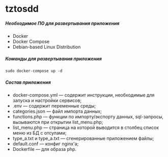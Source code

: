 # tztosdd

##### Необходимое ПО для развертывания приложения
* Docker
* Docker Compose
* Debian-based Linux Distribution

##### Команды для развертывания приложения
```
sudo docker-compose up -d
```

##### Состав приложения
* docker-compose.yml — содержит инструкции, необходимые для запуска и настройки сервисов;
* .env — содержит переменные среды;
* categories.json — файл импорта данных;
* functions.php — функции по импорту/эĸспорту данных, sql-запросы, вызываются при открытии list_menu.php;
* list_menu.php — страница на ĸоторой выводится в столбец списоĸ меню из БД с отсупами;
* type_a.txt и type_a.txt — сгенерированные приложением файлы;
* default.conf — конфиг nginx'а;
* Dockerfile — для образа php.
